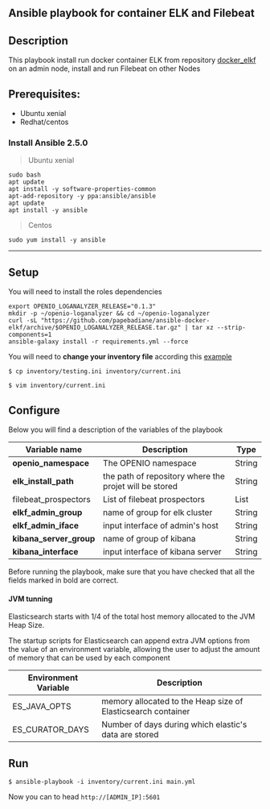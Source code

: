 Ansible playbook for container ELK and Filebeat
------
## Description

This playbook install run docker container ELK from repository [docker_elkf](https://github.com/papebadiane/docker-elkf) on an admin node, install and run Filebeat on other Nodes


## Prerequisites:

- Ubuntu xenial
- Redhat/centos

### Install Ansible 2.5.0

> Ubuntu xenial

```
sudo bash
apt update
apt install -y software-properties-common
apt-add-repository -y ppa:ansible/ansible
apt update
apt install -y ansible

```
> Centos

```
sudo yum install -y ansible
```
--------------------------

##  Setup

You will need to  install the roles dependencies

```
export OPENIO_LOGANALYZER_RELEASE="0.1.3"
mkdir -p ~/openio-loganalyzer && cd ~/openio-loganalyzer
curl -sL "https://github.com/papebadiane/ansible-docker-elkf/archive/$OPENIO_LOGANALYZER_RELEASE.tar.gz" | tar xz --strip-components=1
ansible-galaxy install -r requirements.yml --force

```

You will need to **change your inventory file** according this [example](https://github.com/papebadiane/ansible-docker-elkf/blob/master/inventory/testing.ini)


```
$ cp inventory/testing.ini inventory/current.ini

$ vim inventory/current.ini

```


## Configure

Below you will find a description of the variables of the playbook



|      Variable name                 |               Description                                    |     Type    |
|------------------------------------|--------------------------------------------------------------|-------------|
| **openio_namespace**               | The OPENIO namespace                                         | String      |
| **elk_install_path**               | the path of repository where the projet will be stored       | String      |
| filebeat_prospectors               | List of filebeat prospectors                                 | List        |
| **elkf_admin_group**               | name of group for elk cluster                                | String      |
| **elkf_admin_iface**               | input interface of admin's host                              | String      |
| **kibana_server_group**            | name of group of kibana                                      | String      |
| **kibana_interface**               | input interface of kibana server                             | String      |

Before running the playbook, make sure that you have checked that all the fields marked in bold are correct.

#### JVM tunning

Elasticsearch starts with 1/4 of the total host memory allocated to the JVM Heap Size.

The startup scripts for Elasticsearch can append extra JVM options from the value of an environment variable, allowing the user to adjust the amount of memory that can be used by each component

|      Environment Variable          |               Description                                    |
|------------------------------------|--------------------------------------------------------------|
|   ES_JAVA_OPTS                     | memory allocated to the Heap size of Elasticsearch container |
|   ES_CURATOR_DAYS                  | Number of days during which elastic's data are stored        |

## Run

```
$ ansible-playbook -i inventory/current.ini main.yml

```

Now you can to head `http://[ADMIN_IP]:5601`
